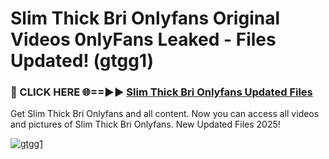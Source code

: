 # Slim Thick Bri Onlyfans Original Videos 0nlyFans Leaked - Files Updated! (gtgg1)

<h3>🔴 CLICK HERE 🌐==►► <a href="https://tinyurl.com/2wckxsce" rel="nofollow">Slim Thick Bri Onlyfans Updated Files</a></h3>

Get Slim Thick Bri Onlyfans and all content. Now you can access all videos and pictures of Slim Thick Bri Onlyfans. New Updated Files 2025!

[![gtgg1](https://i.imgur.com/AFduVYN.gif)](https://tinyurl.com/2wckxsce)
